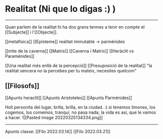 # Realitat (Ni que lo digas :) )
___
Quan parlem de la realitat hi ha dos grans termes a tenir en compte el [[Subjecte]] i l'[[Objecte]].

[[metafisica]]
[[Epísteme]]
realitat immutable -> parmènides

[[mite de la caverna]]
[[Matrix]]
[[Caverna i Matrix]]
[[Heràclit vs Paraménides]]

[[Una realitat més enllà de la percepció]]
[[Presuposició de la realitat]]
"la realitat sencera no la percebes per tu mateix, necesites quelcom"


## [[Filosofs]]
[[Apunts heraclit]]
[[Apunts Aristoteles]]
[[Apunts Parménides]]


Holi personita del lugar, brilla, brilla, en la ciudad. :)
si tenemos limones, los cogemos, los comemos, tranqui, no pasa nada, la vida es así, que le vamos a hacer. ![[Pasted image 20220325134334.png]]
___
Apunts classe: [[Filo 2022.03.14]] [[Filo 2022.03.21]]